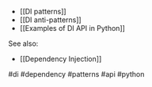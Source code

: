 
- [[DI patterns]]
- [[DI anti-patterns]]
- [[Examples of DI API in Python]]

See also:

- [[Dependency Injection]]

<!-- Keywords -->
#di #dependency #patterns #api #python
<!-- /Keywords -->
